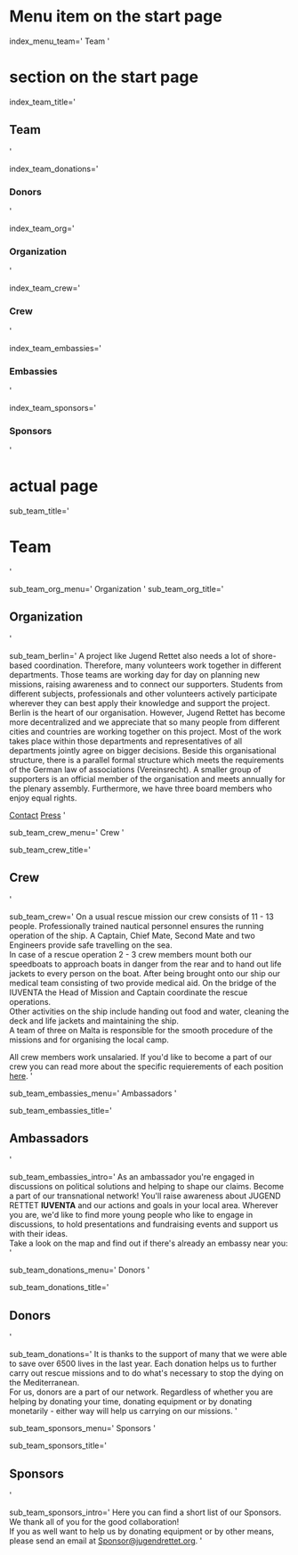 # Menu item on the start page
index_menu_team='
Team
'

# section on the start page

index_team_title='
## Team
'

index_team_donations='
### Donors
'

index_team_org='
### Organization
'

index_team_crew='
### Crew
'

index_team_embassies='
### Embassies
'

index_team_sponsors='
### Sponsors
'


# actual page

sub_team_title='
# Team
'

sub_team_org_menu='
Organization
'
sub_team_org_title='
## Organization
'

sub_team_berlin='
A project like Jugend Rettet also needs a lot of shore-based coordination. Therefore, many volunteers work together in different departments. Those teams are working day for day on planning new missions, raising awareness and to connect our supporters. Students from different subjects, professionals and other volunteers actively participate wherever they can best apply their knowledge and support the project.
Berlin is the heart of our organisation. However, Jugend Rettet has become more decentralized and we appreciate that so many people from different cities and countries are working together on this project.
Most of the work takes place within those departments and representatives of all departments jointly agree on bigger decisions.
Beside this organisational structure, there is a parallel formal structure which meets the requirements of the German law of associations (Vereinsrecht). A smaller group of supporters is an official member of the organisation and meets annually for the plenary assembly. Furthermore, we have three board members who enjoy equal rights.

[Contact](./contact)
[Press](./press)
'

sub_team_crew_menu='
Crew
'

sub_team_crew_title='
## Crew
'

sub_team_crew='
On a usual rescue mission our crew consists of 11 - 13 people. Professionally trained nautical personnel ensures the running operation of the ship. A Captain, Chief Mate, Second Mate and two Engineers provide safe travelling on the sea.  
In case of a rescue operation 2 - 3 crew members mount both our speedboats to approach boats in danger from the rear and to hand out life jackets to every person on the boat. After being brought onto our ship our medical team consisting of two provide medical aid.
On the bridge of the IUVENTA the Head of Mission and Captain coordinate the rescue operations.  
Other activities on the ship include handing out food and water, cleaning the deck and life jackets and maintaining the ship.  
A team of three on Malta is responsible for the smooth procedure of the missions and for organising the local camp. 

All crew members work unsalaried. If you'd like to become a part of our crew you can read more about the specific requierements of each position [here](./crewing).
'

sub_team_embassies_menu='
Ambassadors
'

sub_team_embassies_title='
## Ambassadors
'

sub_team_embassies_intro='
As an ambassador you're engaged in discussions on political solutions and helping to shape our claims. Become a part of our transnational network! You'll raise awareness about JUGEND RETTET **IUVENTA** and our actions and goals in your local area. Wherever you are, we'd like to find more young people who like to engage in discussions, to hold presentations and fundraising events and support us with their ideas.  
Take a look on the map and find out if there's already an embassy near you:
'

sub_team_donations_menu='
Donors
'

sub_team_donations_title='
## Donors
'

sub_team_donations='
It is thanks to the support of many that we were able to save over 6500 lives in the last year. Each donation helps us to further carry out rescue missions and to do what's necessary to stop the dying on the Mediterranean.  
For us, donors are a part of our network. Regardless of whether you are helping by donating your time, donating equipment or by donating monetarily - either way will help us carrying on our missions.
'

sub_team_sponsors_menu='
Sponsors
'

sub_team_sponsors_title='
## Sponsors
'

sub_team_sponsors_intro='
Here you can find a short list of our Sponsors. We thank all of you for the good collaboration!  
If you as well want to help us by donating equipment or by other means, please send an email at <Sponsor@jugendrettet.org>.
'
